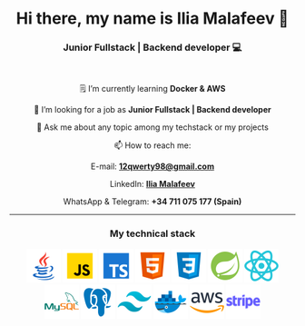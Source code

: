 <h1 align="center"> Hi there, my name is Ilia Malafeev 👋 </h1>

<h3 align="center"> Junior Fullstack | Backend developer 💻 </h3>

<br>

<div align="center">

🗒️ I’m currently learning **Docker & AWS**

👔 I’m looking for a job as **Junior Fullstack | Backend developer**

💬 Ask me about any topic among my techstack or my projects

📫 How to reach me:

E-mail: **[12qwerty98@gmail.com](mailto:12qwerty98@gmail.com)**

LinkedIn: **[Ilia Malafeev](https://www.linkedin.com/in/ilia-malafeev/)**

WhatsApp & Telegram: **+34 711 075 177 (Spain)**

</div>

<hr>

<h3 align="center"> My technical stack </h3>

<div align="center">

<img src="assets/icons8-java.svg" width="60" height="60">

<img src="assets/icons8-javascript.svg" width="60" height="60">

<img src="assets/icons8-typescript.svg" width="60" height="60">

<img src="assets/icons8-html.svg" width="60" height="60">

<img src="assets/icons8-css.svg" width="60" height="60">

<img src="assets/icons8-spring-boot.svg" width="60" height="60">

<img src="assets/icons8-react.svg" width="60" height="60">

</div>

<div align="center">

<img src="assets/icons8-mysql.svg" width="60" height="60">

<img src="assets/icons8-postgresql.svg" width="60" height="60">

<img src="assets/icons8-tailwind-css.svg" width="60" height="60">

<img src="assets/icons8-docker.svg" width="60" height="60">

<img src="assets/icons8-amazon-web-services.svg" width="60" height="60">

<img src="assets/icons8-stripe.svg" width="60" height="60">

</div>